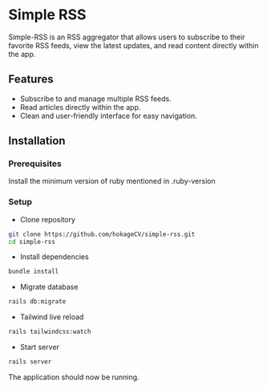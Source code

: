 # Simple RSS

Simple-RSS is an RSS aggregator that allows users to subscribe to their favorite RSS feeds, view the latest updates, and read content directly within the app.

## Features

- Subscribe to and manage multiple RSS feeds.
- Read articles directly within the app.
- Clean and user-friendly interface for easy navigation.

## Installation

### Prerequisites

Install the minimum version of ruby mentioned in .ruby-version

### Setup
- Clone repository
```bash
git clone https://github.com/hokageCV/simple-rss.git
cd simple-rss
```
- Install dependencies
```bash
bundle install
```
- Migrate database
```bash
rails db:migrate
```
- Tailwind live reload
```bash
rails tailwindcss:watch
```
- Start server
```bash
rails server
```

The application should now be running.
